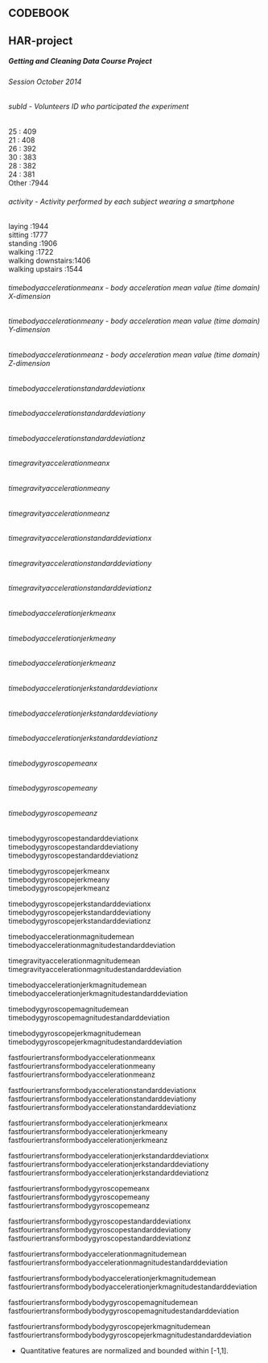 CODEBOOK
-------------
HAR-project
-------------

##### Getting and Cleaning Data Course Project
###### Session October 2014


###### subId - Volunteers ID who participated the experiment  
 25     : 409  
 21     : 408  
 26     : 392  
 30     : 383  
 28     : 382  
 24     : 381  
 Other  :7944  
 
###### activity - Activity performed by each subject wearing a smartphone  
 laying            :1944  
 sitting           :1777  
 standing          :1906  
 walking           :1722  
 walking downstairs:1406  
 walking upstairs  :1544  
                          
###### timebodyaccelerationmeanx - body acceleration mean value (time domain) X-dimension
###### timebodyaccelerationmeany - body acceleration mean value (time domain) Y-dimension
###### timebodyaccelerationmeanz - body acceleration mean value (time domain) Z-dimension

###### timebodyaccelerationstandarddeviationx
###### timebodyaccelerationstandarddeviationy
###### timebodyaccelerationstandarddeviationz

###### timegravityaccelerationmeanx
###### timegravityaccelerationmeany
###### timegravityaccelerationmeanz

###### timegravityaccelerationstandarddeviationx
###### timegravityaccelerationstandarddeviationy
###### timegravityaccelerationstandarddeviationz

###### timebodyaccelerationjerkmeanx
###### timebodyaccelerationjerkmeany
###### timebodyaccelerationjerkmeanz

###### timebodyaccelerationjerkstandarddeviationx
###### timebodyaccelerationjerkstandarddeviationy
###### timebodyaccelerationjerkstandarddeviationz

###### timebodygyroscopemeanx
###### timebodygyroscopemeany
###### timebodygyroscopemeanz

timebodygyroscopestandarddeviationx
timebodygyroscopestandarddeviationy
timebodygyroscopestandarddeviationz

timebodygyroscopejerkmeanx                                            
timebodygyroscopejerkmeany                                            
timebodygyroscopejerkmeanz
                                            
timebodygyroscopejerkstandarddeviationx                               
timebodygyroscopejerkstandarddeviationy                               
timebodygyroscopejerkstandarddeviationz                               

timebodyaccelerationmagnitudemean                                     
timebodyaccelerationmagnitudestandarddeviation                        

timegravityaccelerationmagnitudemean                                  
timegravityaccelerationmagnitudestandarddeviation                     

timebodyaccelerationjerkmagnitudemean                                 
timebodyaccelerationjerkmagnitudestandarddeviation                    

timebodygyroscopemagnitudemean                                        
timebodygyroscopemagnitudestandarddeviation                           

timebodygyroscopejerkmagnitudemean                                    
timebodygyroscopejerkmagnitudestandarddeviation                       

fastfouriertransformbodyaccelerationmeanx                             
fastfouriertransformbodyaccelerationmeany                             
fastfouriertransformbodyaccelerationmeanz                             

fastfouriertransformbodyaccelerationstandarddeviationx                
fastfouriertransformbodyaccelerationstandarddeviationy                
fastfouriertransformbodyaccelerationstandarddeviationz                

fastfouriertransformbodyaccelerationjerkmeanx                         
fastfouriertransformbodyaccelerationjerkmeany                         
fastfouriertransformbodyaccelerationjerkmeanz                         

fastfouriertransformbodyaccelerationjerkstandarddeviationx            
fastfouriertransformbodyaccelerationjerkstandarddeviationy            
fastfouriertransformbodyaccelerationjerkstandarddeviationz            

fastfouriertransformbodygyroscopemeanx                                
fastfouriertransformbodygyroscopemeany                                
fastfouriertransformbodygyroscopemeanz                                

fastfouriertransformbodygyroscopestandarddeviationx                   
fastfouriertransformbodygyroscopestandarddeviationy                   
fastfouriertransformbodygyroscopestandarddeviationz                   

fastfouriertransformbodyaccelerationmagnitudemean                     
fastfouriertransformbodyaccelerationmagnitudestandarddeviation        

fastfouriertransformbodybodyaccelerationjerkmagnitudemean             
fastfouriertransformbodybodyaccelerationjerkmagnitudestandarddeviation

fastfouriertransformbodybodygyroscopemagnitudemean                    
fastfouriertransformbodybodygyroscopemagnitudestandarddeviation       

fastfouriertransformbodybodygyroscopejerkmagnitudemean                
fastfouriertransformbodybodygyroscopejerkmagnitudestandarddeviation  

- Quantitative features are normalized and bounded within [-1,1].